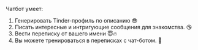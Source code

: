 Чатбот умеет:
1. Генерировать Tinder-профиль по описанию 😎
2. Писать интересные и интригующие сообщения для знакомства. 😘
3. Вести переписку от вашего имени 😇🔥
4. Вы можете тренироваться в переписках с чат-ботом. 🥰
